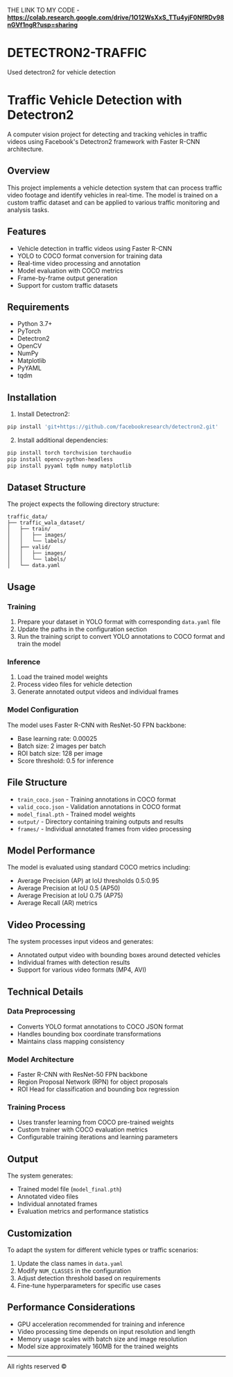 THE LINK TO MY CODE -
**https://colab.research.google.com/drive/1O12WsXxS_TTu4yjF0NfRDv98nGVf1ngR?usp=sharing**

# DETECTRON2-TRAFFIC
Used detectron2 for vehicle detection
# Traffic Vehicle Detection with Detectron2

A computer vision project for detecting and tracking vehicles in traffic videos using Facebook's Detectron2 framework with Faster R-CNN architecture.

## Overview

This project implements a vehicle detection system that can process traffic video footage and identify vehicles in real-time. The model is trained on a custom traffic dataset and can be applied to various traffic monitoring and analysis tasks.

## Features

- Vehicle detection in traffic videos using Faster R-CNN
- YOLO to COCO format conversion for training data
- Real-time video processing and annotation
- Model evaluation with COCO metrics
- Frame-by-frame output generation
- Support for custom traffic datasets

## Requirements

- Python 3.7+
- PyTorch
- Detectron2
- OpenCV
- NumPy
- Matplotlib
- PyYAML
- tqdm

## Installation

1. Install Detectron2:
```bash
pip install 'git+https://github.com/facebookresearch/detectron2.git'
```

2. Install additional dependencies:
```bash
pip install torch torchvision torchaudio
pip install opencv-python-headless
pip install pyyaml tqdm numpy matplotlib
```

## Dataset Structure

The project expects the following directory structure:

```
traffic_data/
├── traffic_wala_dataset/
│   ├── train/
│   │   ├── images/
│   │   └── labels/
│   ├── valid/
│   │   ├── images/
│   │   └── labels/
│   └── data.yaml
```

## Usage

### Training

1. Prepare your dataset in YOLO format with corresponding `data.yaml` file
2. Update the paths in the configuration section
3. Run the training script to convert YOLO annotations to COCO format and train the model

### Inference

1. Load the trained model weights
2. Process video files for vehicle detection
3. Generate annotated output videos and individual frames

### Model Configuration

The model uses Faster R-CNN with ResNet-50 FPN backbone:
- Base learning rate: 0.00025
- Batch size: 2 images per batch
- ROI batch size: 128 per image
- Score threshold: 0.5 for inference

## File Structure

- `train_coco.json` - Training annotations in COCO format
- `valid_coco.json` - Validation annotations in COCO format
- `model_final.pth` - Trained model weights
- `output/` - Directory containing training outputs and results
- `frames/` - Individual annotated frames from video processing

## Model Performance

The model is evaluated using standard COCO metrics including:
- Average Precision (AP) at IoU thresholds 0.5:0.95
- Average Precision at IoU 0.5 (AP50)
- Average Precision at IoU 0.75 (AP75)
- Average Recall (AR) metrics

## Video Processing

The system processes input videos and generates:
- Annotated output video with bounding boxes around detected vehicles
- Individual frames with detection results
- Support for various video formats (MP4, AVI)

## Technical Details

### Data Preprocessing
- Converts YOLO format annotations to COCO JSON format
- Handles bounding box coordinate transformations
- Maintains class mapping consistency

### Model Architecture
- Faster R-CNN with ResNet-50 FPN backbone
- Region Proposal Network (RPN) for object proposals
- ROI Head for classification and bounding box regression

### Training Process
- Uses transfer learning from COCO pre-trained weights
- Custom trainer with COCO evaluation metrics
- Configurable training iterations and learning parameters

## Output

The system generates:
- Trained model file (`model_final.pth`)
- Annotated video files
- Individual annotated frames
- Evaluation metrics and performance statistics

## Customization

To adapt the system for different vehicle types or traffic scenarios:
1. Update the class names in `data.yaml`
2. Modify `NUM_CLASSES` in the configuration
3. Adjust detection threshold based on requirements
4. Fine-tune hyperparameters for specific use cases

## Performance Considerations

- GPU acceleration recommended for training and inference
- Video processing time depends on input resolution and length
- Memory usage scales with batch size and image resolution
- Model size approximately 160MB for the trained weights

---
  All rights reserved ©
